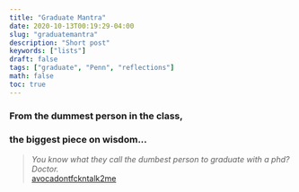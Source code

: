```yaml
---
title: "Graduate Mantra"
date: 2020-10-13T00:19:29-04:00
slug: "graduatemantra"
description: "Short post"
keywords: ["lists"]
draft: false
tags: ["graduate", "Penn", "reflections"]
math: false
toc: true
---
```

<h3>From the dummest person in the class,

<h3>the biggest piece on wisdom...</h3>

> *You know what they call the dumbest person to graduate with a phd? Doctor.*
> <br><a href="https://www.reddit.com/r/GradSchool/comments/j9gcen/a_letter_to_all_of_you_from_the_dumbest_person_in/?newUser=true">avocadontfckntalk2me</a> 
